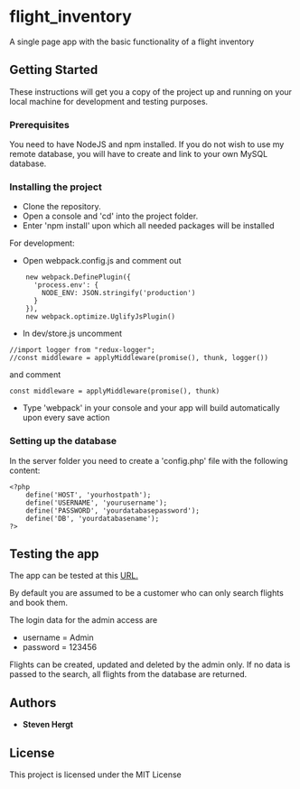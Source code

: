 # flight_inventory

A single page app with the basic functionality of a flight inventory

## Getting Started

These instructions will get you a copy of the project up and running on your local machine for development and testing purposes.
### Prerequisites

You need to have NodeJS and npm installed.
If you do not wish to use my remote database, you will have to create and link to your own MySQL database.


### Installing the project

* Clone the repository.
* Open a console and 'cd' into the project folder.
* Enter 'npm install' upon which all needed packages will be installed

For development:

* Open webpack.config.js and comment out 

```
    new webpack.DefinePlugin({
      'process.env': {
        NODE_ENV: JSON.stringify('production')
      }
    }),
    new webpack.optimize.UglifyJsPlugin()
```
* In dev/store.js uncomment

```
//import logger from "redux-logger";
//const middleware = applyMiddleware(promise(), thunk, logger())
```

and comment

```
const middleware = applyMiddleware(promise(), thunk)
```
* Type 'webpack' in your console and your app will build automatically upon every save action


### Setting up the database

In the server folder you need to create a 'config.php' file with the following content:

```
<?php
	define('HOST', 'yourhostpath');
	define('USERNAME', 'yourusername');
	define('PASSWORD', 'yourdatabasepassword');
	define('DB', 'yourdatabasename');
?>
```

## Testing the app

The app can be tested at this [URL.](http://maxpower.rigel.uberspace.de/flights/)

By default you are assumed to be a customer who can only search flights and book them.

The login data for the admin access are
* username = Admin
* password = 123456

Flights can be created, updated and deleted by the admin only. If no data is passed to the search, all flights from the database are returned. 

## Authors

* **Steven Hergt**

## License

This project is licensed under the MIT License
